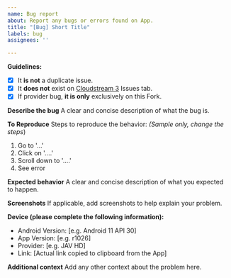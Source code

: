 ```yaml
---
name: Bug report
about: Report any bugs or errors found on App.
title: "[Bug] Short Title"
labels: bug
assignees: ''

---
```


**Guidelines:**
- [x] It **is not** a duplicate issue.
- [x] It **does not** exist on [Cloudstream 3](https://github.com/LagradOst/CloudStream-3) Issues tab.
- [x] If provider bug, **it is only** exclusively on this Fork.

**Describe the bug**
A clear and concise description of what the bug is.

**To Reproduce**
Steps to reproduce the behavior:
*(Sample only, change the steps*)
1. Go to '...'
2. Click on '....'
3. Scroll down to '....'
4. See error

**Expected behavior**
A clear and concise description of what you expected to happen.

**Screenshots**
If applicable, add screenshots to help explain your problem.

**Device (please complete the following information):**
 - Android Version: [e.g. Android 11 API 30]
 - App Version: [e.g. r1026]
 - Provider: [e.g. JAV HD]
 - Link: [Actual link copied to clipboard from the App]

**Additional context**
Add any other context about the problem here.
